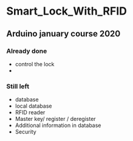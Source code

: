 # Smart_Lock_With_RFID
## Arduino january course 2020

### Already done

- control the lock
- 

### Still left
- database
- local database
- RFID reader
- Master key/ register / deregister
- Additional information in database
- Security
